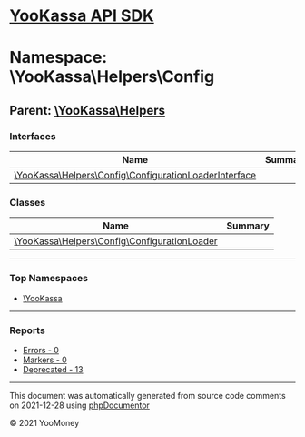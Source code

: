 # [YooKassa API SDK](../home.md)

# Namespace: \YooKassa\Helpers\Config

## Parent: [\YooKassa\Helpers](../namespaces/yookassa-helpers.md)

### Interfaces

| Name | Summary |
| ---- | ------- |
| [\YooKassa\Helpers\Config\ConfigurationLoaderInterface](../classes/YooKassa-Helpers-Config-ConfigurationLoaderInterface.md) |  |

### Classes

| Name | Summary |
| ---- | ------- |
| [\YooKassa\Helpers\Config\ConfigurationLoader](../classes/YooKassa-Helpers-Config-ConfigurationLoader.md) |  |

---

### Top Namespaces

* [\YooKassa](../namespaces/yookassa.md)

---

### Reports
* [Errors - 0](../reports/errors.md)
* [Markers - 0](../reports/markers.md)
* [Deprecated - 13](../reports/deprecated.md)

---

This document was automatically generated from source code comments on 2021-12-28 using [phpDocumentor](http://www.phpdoc.org/)

&copy; 2021 YooMoney
